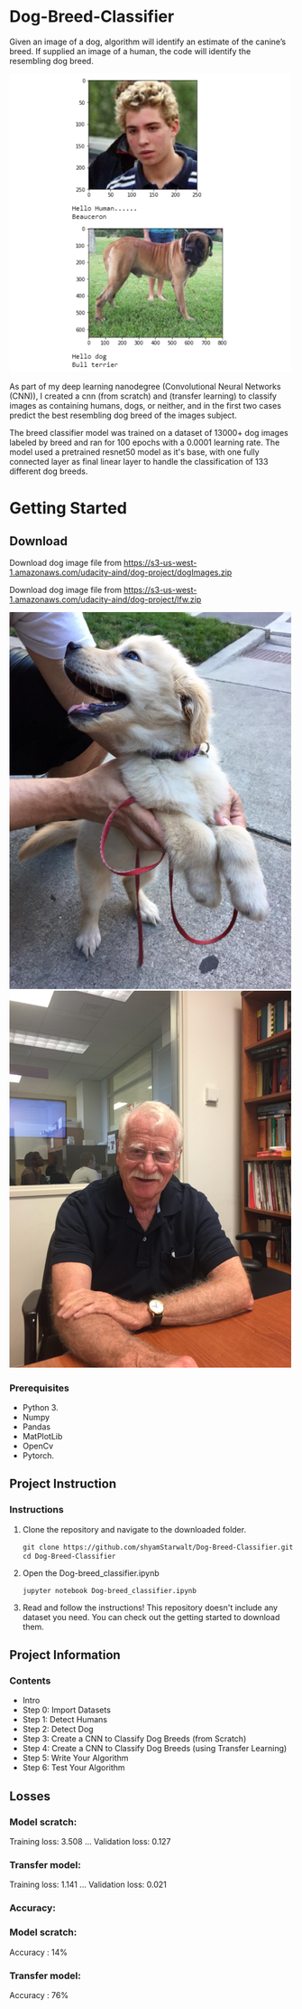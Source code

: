 
# Dog-Breed-Classifier
Given an image of a dog, algorithm will identify an estimate of the canine’s breed. If supplied an image of a human, the code will identify the resembling dog breed.

<img src='images/new.png' width=500px>

As part of my deep learning nanodegree (Convolutional Neural Networks (CNN)), I created a cnn (from scratch) and (transfer learning) to classify images as containing humans, dogs, or neither, and in the first two cases predict the best resembling dog breed of the images subject.

The breed classifier model was trained on a dataset of 13000+ dog images labeled by breed and ran for 100 epochs with a 0.0001 learning rate. The model used a pretrained resnet50 model as it's base, with one fully connected layer as final linear layer to handle the classification of 133 different dog breeds.

# Getting Started
## Download
Download dog image file from https://s3-us-west-1.amazonaws.com/udacity-aind/dog-project/dogImages.zip

Download dog image file from https://s3-us-west-1.amazonaws.com/udacity-aind/dog-project/lfw.zip

<img src='images/dog_spotting1.jpg' width=500px>
<img src='images/cuomo.JPG' width=500px>

### Prerequisites

* Python 3.
* Numpy 
* Pandas
* MatPlotLib
* OpenCv
* Pytorch. 

## Project Instruction

### Instructions
1. Clone the repository and navigate to the downloaded folder.
	```	
	git clone https://github.com/shyamStarwalt/Dog-Breed-Classifier.git
	cd Dog-Breed-Classifier
	```
2. Open the Dog-breed_classifier.ipynb
	```
	jupyter notebook Dog-breed_classifier.ipynb	
	```
3. Read and follow the instructions! This repository doesn't include any dataset you need. You can check out the getting started to download them.

## Project Information

### Contents

- Intro
- Step 0: Import Datasets
- Step 1: Detect Humans
- Step 2: Detect Dog
- Step 3: Create a CNN to Classify Dog Breeds (from Scratch)
- Step 4: Create a CNN to Classify Dog Breeds (using Transfer Learning)
- Step 5: Write Your Algorithm
- Step 6: Test Your Algorithm

## Losses

### Model scratch:
Training loss: 3.508 ... Validation loss: 0.127

### Transfer model:
Training loss: 1.141 ... Validation loss: 0.021 

### Accuracy:

### Model scratch:
Accuracy : 14%

### Transfer model:
Accuracy : 76%



